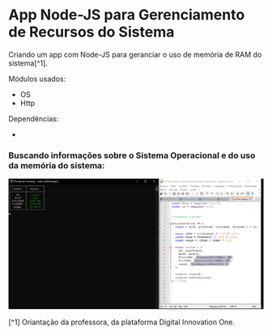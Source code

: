 # App Node-JS para Gerenciamento de Recursos do Sistema

Criando um app com Node-JS para geranciar o uso de memória de RAM do sistema[^1].


Módulos usados:

- OS
- Http

Dependências:

-


### Buscando informações sobre o Sistema Operacional e do uso da memória do sistema:
![Buscando informações do sistema operacional e da memória](/public/images/buscando-info-do-sistema.png)





[^1] Oriantação da professora, da plataforma Digital Innovation One.


